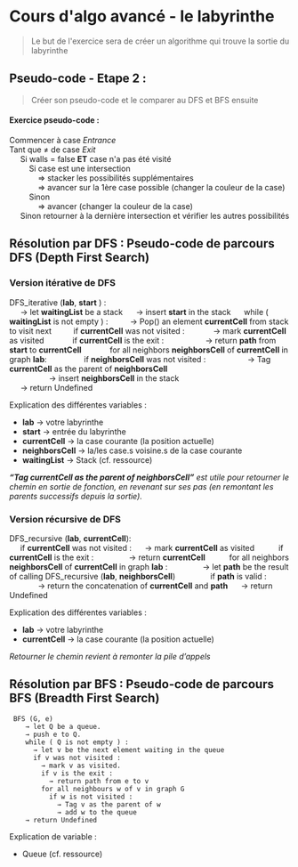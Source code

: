 # Cours d'algo avancé - le labyrinthe

> Le but de l'exercice sera de créer un algorithme qui trouve la sortie du labyrinthe

## Pseudo-code - Etape 2 :  
> Créer son pseudo-code et le comparer au DFS et BFS ensuite

#### Exercice pseudo-code :
Commencer à case _Entrance_  
Tant que ≠ de case _Exit_  
&nbsp;&nbsp;&nbsp;&nbsp; Si walls = false **ET** case n'a pas été visité  
    &nbsp;&nbsp;&nbsp;&nbsp;&nbsp;&nbsp;&nbsp;&nbsp; Si case est une intersection   
        &nbsp;&nbsp;&nbsp;&nbsp;&nbsp;&nbsp;&nbsp;&nbsp;&nbsp;&nbsp;&nbsp;&nbsp; ⇒ stacker les possibilités supplémentaires   
        &nbsp;&nbsp;&nbsp;&nbsp;&nbsp;&nbsp;&nbsp;&nbsp;&nbsp;&nbsp;&nbsp;&nbsp; ⇒ avancer sur la 1ère case possible (changer la couleur de la case)  
    &nbsp;&nbsp;&nbsp;&nbsp;&nbsp;&nbsp;&nbsp;&nbsp; Sinon     
    &nbsp;&nbsp;&nbsp;&nbsp;&nbsp;&nbsp;&nbsp;&nbsp;&nbsp;&nbsp;&nbsp;&nbsp; ⇒ avancer (changer la couleur de la case)  
&nbsp;&nbsp;&nbsp;&nbsp; Sinon retourner à la dernière intersection et vérifier les autres possibilités  

## Résolution par DFS : Pseudo-code de parcours DFS (Depth First Search)

### Version itérative de DFS
DFS_iterative (**lab**, **start** ) :                                   
    &nbsp;&nbsp;&nbsp;&nbsp; → let **waitingList** be a stack
    &nbsp;&nbsp;&nbsp;&nbsp; → insert **start** in the stack
    &nbsp;&nbsp;&nbsp;&nbsp; while ( **waitingList** is not empty ) :
      &nbsp;&nbsp;&nbsp;&nbsp;&nbsp;&nbsp;&nbsp;&nbsp;  → Pop() an element **currentCell** from stack to visit next
      &nbsp;&nbsp;&nbsp;&nbsp;&nbsp;&nbsp;&nbsp;&nbsp; if **currentCell** was not visited :
        &nbsp;&nbsp;&nbsp;&nbsp;&nbsp;&nbsp;&nbsp;&nbsp;&nbsp;&nbsp;&nbsp; → mark **currentCell** as visited
        &nbsp;&nbsp;&nbsp;&nbsp;&nbsp;&nbsp;&nbsp;&nbsp;&nbsp;&nbsp;&nbsp; if **currentCell** is the exit :
          &nbsp;&nbsp;&nbsp;&nbsp;&nbsp;&nbsp;&nbsp;&nbsp;&nbsp;&nbsp;&nbsp;&nbsp;&nbsp;&nbsp;&nbsp;&nbsp;&nbsp; → return **path** from **start** to **currentCell**
        &nbsp;&nbsp;&nbsp;&nbsp;&nbsp;&nbsp;&nbsp;&nbsp;&nbsp;&nbsp;&nbsp; for all neighbors **neighborsCell** of **currentCell** in graph **lab**:
          &nbsp;&nbsp;&nbsp;&nbsp;&nbsp;&nbsp;&nbsp;&nbsp;&nbsp;&nbsp;&nbsp;&nbsp;&nbsp;&nbsp;&nbsp; if **neighborsCell** was not visited :
           &nbsp;&nbsp;&nbsp;&nbsp;&nbsp;&nbsp;&nbsp;&nbsp;&nbsp;&nbsp;&nbsp;&nbsp;&nbsp;&nbsp;&nbsp;&nbsp;&nbsp; → Tag **currentCell** as the parent of **neighborsCell**    
           &nbsp;&nbsp;&nbsp;&nbsp;&nbsp;&nbsp;&nbsp;&nbsp;&nbsp;&nbsp;&nbsp;&nbsp;&nbsp;&nbsp;&nbsp;&nbsp;&nbsp; → insert **neighborsCell** in the stack         
   &nbsp;&nbsp;&nbsp;&nbsp; → return Undefined

Explication des différentes variables :  
* **lab** → votre labyrinthe  
* **start** → entrée du labyrinthe  
* **currentCell** → la case courante (la position actuelle)  
* **neighborsCell** → la/les case.s voisine.s de la case courante 
* **waitingList** → Stack (cf. ressource)

_**“Tag **currentCell** as the parent of **neighborsCell**”** est utile pour retourner le chemin en sortie de fonction, en revenant sur ses pas (en remontant les parents successifs depuis la sortie)._


### Version récursive de DFS

  DFS_recursive (**lab**, **currentCell**):                                   
     &nbsp;&nbsp;&nbsp;&nbsp; if **currentCell** was not visited :
      &nbsp;&nbsp;&nbsp;&nbsp; → mark **currentCell** as visited
         &nbsp;&nbsp;&nbsp;&nbsp; &nbsp;&nbsp;&nbsp;&nbsp; if **currentCell** is the exit :
           &nbsp;&nbsp;&nbsp;&nbsp; &nbsp;&nbsp;&nbsp;&nbsp; &nbsp;&nbsp;&nbsp;&nbsp; → return **currentCell**
        &nbsp;&nbsp;&nbsp;&nbsp; &nbsp;&nbsp;&nbsp;&nbsp; for all neighbors **neighborsCell** of **currentCell** in graph **lab** :
         &nbsp;&nbsp;&nbsp;&nbsp; &nbsp;&nbsp;&nbsp;&nbsp; &nbsp;&nbsp;&nbsp;&nbsp; → let **path** be the result of calling DFS_recursive (**lab**, **neighborsCell**)
         &nbsp;&nbsp;&nbsp;&nbsp; &nbsp;&nbsp;&nbsp;&nbsp; &nbsp;&nbsp;&nbsp;&nbsp; if **path** is valid :
           &nbsp;&nbsp;&nbsp;&nbsp; &nbsp;&nbsp;&nbsp;&nbsp; &nbsp;&nbsp;&nbsp;&nbsp;&nbsp;&nbsp;&nbsp;&nbsp;&nbsp;&nbsp;&nbsp;&nbsp; → return the concatenation of **currentCell** and **path**
   &nbsp;&nbsp;&nbsp;&nbsp; → return Undefined 

Explication des différentes variables :   
* **lab** → votre labyrinthe  
* **currentCell** → la case courante (la position actuelle)  

_Retourner le chemin revient à remonter la pile d’appels_

## Résolution par BFS : Pseudo-code de parcours BFS (Breadth First Search)
```
 BFS (G, e)
    → let Q be a queue.
    → push e to Q.
    while ( Q is not empty ) :
      → let v be the next element waiting in the queue
      if v was not visited :
        → mark v as visited.
        if v is the exit :
          → return path from e to v
        for all neighbours w of v in graph G
          if w is not visited :
            → Tag v as the parent of w  
            → add w to the queue
    → return Undefined
```
Explication de variable :  
* Queue (cf. ressource)





